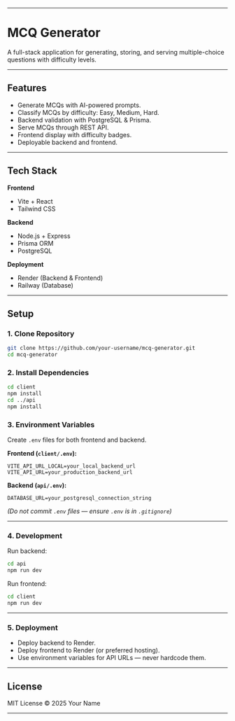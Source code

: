 

---

# MCQ Generator

A full-stack application for generating, storing, and serving multiple-choice questions with difficulty levels.

---

## Features

* Generate MCQs with AI-powered prompts.
* Classify MCQs by difficulty: Easy, Medium, Hard.
* Backend validation with PostgreSQL & Prisma.
* Serve MCQs through REST API.
* Frontend display with difficulty badges.
* Deployable backend and frontend.

---

## Tech Stack

**Frontend**

* Vite + React
* Tailwind CSS

**Backend**

* Node.js + Express
* Prisma ORM
* PostgreSQL

**Deployment**

* Render (Backend & Frontend)
* Railway (Database)

---

## Setup

### 1. Clone Repository

```bash
git clone https://github.com/your-username/mcq-generator.git
cd mcq-generator
```

### 2. Install Dependencies

```bash
cd client
npm install
cd ../api
npm install
```

### 3. Environment Variables

Create `.env` files for both frontend and backend.

**Frontend (`client/.env`):**

```
VITE_API_URL_LOCAL=your_local_backend_url
VITE_API_URL=your_production_backend_url
```

**Backend (`api/.env`):**

```
DATABASE_URL=your_postgresql_connection_string
```

*(Do not commit `.env` files — ensure `.env` is in `.gitignore`)*

---

### 4. Development

Run backend:

```bash
cd api
npm run dev
```

Run frontend:

```bash
cd client
npm run dev
```

---

### 5. Deployment

* Deploy backend to Render.
* Deploy frontend to Render (or preferred hosting).
* Use environment variables for API URLs — never hardcode them.

---

## License

MIT License © 2025 Your Name

---



